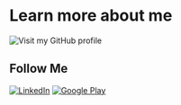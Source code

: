 # Learn more about me

![Visit my GitHub profile](https://img.shields.io/badge/Visit_my_GitHub_profile-181717?logo=github&logoColor=white)

## Follow Me

[![LinkedIn](https://img.shields.io/badge/LinkedIn-0E76A8?logo=linkedin&logoColor=white)](https://www.linkedin.com/in/davide-belvisi/)
[![Google Play](https://img.shields.io/badge/Google_Play-34A853?logo=googleplay&logoColor=white)](https://play.google.com/store/apps/dev?id=8416983635156421581)
